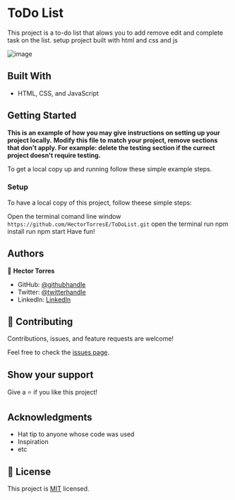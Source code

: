 # ToDo List
This project is a to-do list that alows you to add remove edit and complete task on the list. setup project built with html and css and js

![image](https://user-images.githubusercontent.com/31547587/154532062-1479a41e-5d60-4317-82da-1773b0e58862.png)


## Built With

- HTML, CSS, and JavaScript



## Getting Started

**This is an example of how you may give instructions on setting up your project locally.**
**Modify this file to match your project, remove sections that don't apply. For example: delete the testing section if the currect project doesn't require testing.**


To get a local copy up and running follow these simple example steps.

### Setup

To have a local copy of this project, follow theese simple steps:

Open the terminal comand line window
`https://github.com/HectorTorresE/ToDoList.git`
open the terminal
run npm install
run npm start
Have fun!




## Authors

👤 **Hector Torres**

- GitHub: [@githubhandle](https://github.com/HectorTorresE)
- Twitter: [@twitterhandle](https://twitter.com/HectorT00406915)
- LinkedIn: [LinkedIn](https://linkedin.com/in/linkedinhandle)

## 🤝 Contributing

Contributions, issues, and feature requests are welcome!

Feel free to check the [issues page](../../issues/).

## Show your support

Give a ⭐️ if you like this project!

## Acknowledgments

- Hat tip to anyone whose code was used
- Inspiration
- etc

## 📝 License

This project is [MIT](./MIT.md) licensed.
